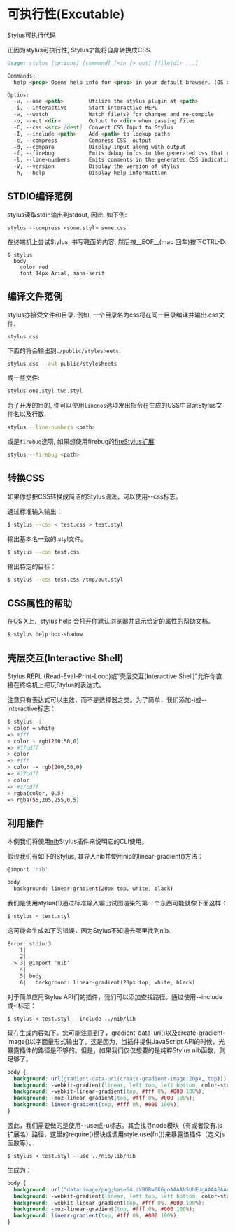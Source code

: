 # 可执行性(Excutable)

Stylus可执行代码

正因为stylus可执行性, Stylus才能将自身转换成CSS.

```md
Usage: stylus [options] [command] [<in [> out] [file|dir ...]

Commands:
  help <prop> Opens help info for <prop> in your default browser. (OS x Only)

Optios:
  -u, --use <path>        Utilize the stylus plugin at <path>
  -i, --interactive       Start interactive REPL
  -w, --watch             Watch file(s) for changes and re-compile
  -o, --out <dir>         Output to <dir> when passing files
  -C, --css <src> [dest]  Convert CSS Input to Stylus
  -I, --include <path>    Add <path> to lookup paths
  -c, --compress          Compress CSS  output
  -d, --compare           Display input along with output
  -f, --firebug           Emits debug infos in the generated css that can be used by the FireStylus                               Firebug plugin
  -l, --line-numbers      Emits comments in the generated CSS indicating the corresponding Stylus line
  -V, --version           Display the version of stylus
  -h, --help              Display help informattion
```

## STDIO编译范例

stylus读取stdin输出到stdout, 因此, 如下例:

```stylus
stylus --compress <some.styl> some.css
```

在终端机上尝试Stylus, 书写鞋面的内容, 然后按__EOF__(mac 回车)按下CTRL-D:

```stylus
$ stylus
  body
    color red
    font 14px Arial, sans-serif
```

## 编译文件范例

stylus亦接受文件和目录. 例如, 一个目录名为css将在同一目录编译并输出.css文件.

```stylus
stylus css
```

下面的将会输出到`./public/stylesheets`:

```bash
stylus css --out public/stylesheets
```

或一些文件:

```bash
stylus one.styl two.styl
```

为了开发的目的, 你可以使用`linenos`选项发出指令在生成的CSS中显示Stylus文件名以及行数.

```bash
stylus --line-numbers <path>
```

或是`firebug`选项, 如果想使用firebug的[fireStylus扩展](https://github.com/firebug/firebug)

```bash
stylus --firebug <path>
```

## 转换CSS

如果你想把CSS转换成简洁的Stylus语法，可以使用--css标志。

通过标准输入输出：

```bash
$ stylus --css < test.css > test.styl
```

输出基本名一致的.styl文件。

```bash
$ stylus --css test.css
```

输出特定的目标：

```bash
$ stylus --css test.css /tmp/out.styl
```

## CSS属性的帮助

在OS X上，stylus help <prop>会打开你默认浏览器并显示给定的<prop>属性的帮助文档。

```bash
$ stylus help box-shadow
```

## 壳层交互(Interactive Shell)

Stylus REPL (Read-Eval-Print-Loop)或“壳层交互(Interactive Shell)”允许你直接在终端机上把玩Stylus的表达式。

注意只有表达式可以生效，而不是选择器之类。为了简单，我们添加-i或--interactive标志：

```bash
$ stylus -i
> color = white
=> #fff
> color - rgb(200,50,0)
=> #37cdff
> color
=> #fff
> color -= rgb(200,50,0)
=> #37cdff
> color
=> #37cdff
> rgba(color, 0.5)
=> rgba(55,205,255,0.5)
```

## 利用插件

本例我们将使用[nib](https://github.com/visionmedia/nib)Stylus插件来说明它的CLI使用。

假设我们有如下的Stylus, 其导入nib并使用nib的linear-gradient()方法：

```bash
@import 'nib'

body
  background: linear-gradient(20px top, white, black) 
```

我们是使用stylus(1)通过标准输入输出试图渲染的第一个东西可能就像下面这样：

```bash
$ stylus < test.styl
```

这可能会生成如下的错误，因为Stylus不知道去哪里找到nib.

```txt
Error: stdin:3
    1| 
    2| 
  > 3| @import 'nib'
    4| 
    5| body
    6|   background: linear-gradient(20px top, white, black)
```

对于简单应用Stylus API们的插件，我们可以添加查找路径。通过使用--include或-I标志：

```
$ stylus < test.styl --include ../nib/lib
```

现在生成内容如下。您可能注意到了，gradient-data-uri()以及create-gradient-image()以字面量形式输出了。这是因为，当插件提供JavaScript API的时候，光暴露插件的路径是不够的。但是，如果我们仅仅想要的是纯粹Stylus nib函数，则足够了。

```css
body {
  background: url(gradient-data-uri(create-gradient-image(20px, top)));
  background: -webkit-gradient(linear, left top, left bottom, color-stop(0, #fff), color-stop(1, #000));
  background: -webkit-linear-gradient(top, #fff 0%, #000 100%);
  background: -moz-linear-gradient(top, #fff 0%, #000 100%);
  background: linear-gradient(top, #fff 0%, #000 100%);
}
```

因此，我们需要做的是使用--use或-u标志。其会找寻node模块（有或者没有.js扩展名）路径，这里的require()模块或调用style.use(fn())来暴露该插件（定义js函数等）。

```
$ stylus < test.styl --use ../nib/lib/nib
```

生成为：

```css
body {
  background: url("data:image/png;base64,iVBORw0KGgoAAAANSUhEUgAAAAEAAAAUCAYAAABMDlehAAAABmJLR0QA/wD/AP+gvaeTAAAAI0lEQVQImWP4+fPnf6bPnz8zMH358oUBwkIjKJBgYGNj+w8Aphk4blt0EcMAAAAASUVORK5CYII=");
  background: -webkit-gradient(linear, left top, left bottom, color-stop(0, #fff), color-stop(1, #000));
  background: -webkit-linear-gradient(top, #fff 0%, #000 100%);
  background: -moz-linear-gradient(top, #fff 0%, #000 100%);
  background: linear-gradient(top, #fff 0%, #000 100%);
}
```